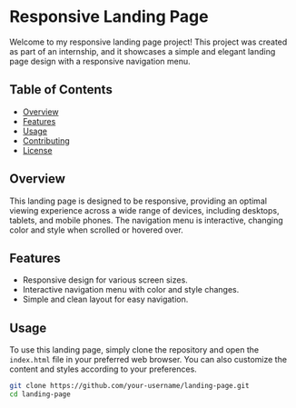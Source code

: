 # Responsive Landing Page

Welcome to my responsive landing page project! This project was created as part of an internship, and it showcases a simple and elegant landing page design with a responsive navigation menu.

## Table of Contents

- [Overview](#overview)
- [Features](#features)
- [Usage](#usage)
- [Contributing](#contributing)
- [License](#license)

## Overview

This landing page is designed to be responsive, providing an optimal viewing experience across a wide range of devices, including desktops, tablets, and mobile phones. The navigation menu is interactive, changing color and style when scrolled or hovered over.

## Features

- Responsive design for various screen sizes.
- Interactive navigation menu with color and style changes.
- Simple and clean layout for easy navigation.

## Usage

To use this landing page, simply clone the repository and open the `index.html` file in your preferred web browser. You can also customize the content and styles according to your preferences.

```bash
git clone https://github.com/your-username/landing-page.git
cd landing-page
